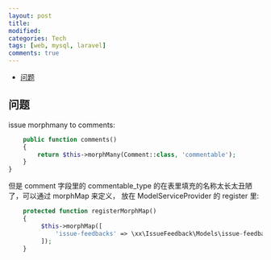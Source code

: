 ```yaml
---
layout: post
title:
modified:
categories: Tech
tags: [web, mysql, laravel]
comments: true
---
```


<!-- TOC -->

- [问题](#问题)

<!-- /TOC -->

## 问题

issue morphmany to comments:

```php
    public function comments()
    {
        return $this->morphMany(Comment::class, 'commentable');
    }
}
```

但是 comment 字段里的 commentable_type 的在表里填充的名称太长太丑陋了，可以通过 morphMap 来定义，
放在 ModelServiceProvider 的 register 里:

```php
    protected function registerMorphMap()
    {
         $this->morphMap([
             'issue-feedbacks' => \xx\IssueFeedback\Models\issue-feedback::class,
         ]);
    }
```
